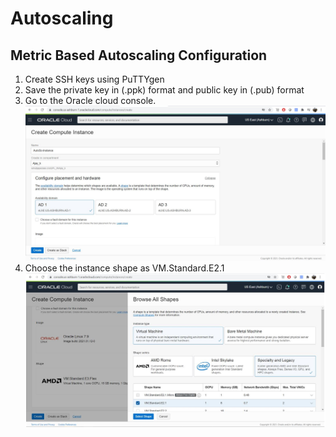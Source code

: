 # Autoscaling

## Metric Based Autoscaling Configuration
1.	Create SSH keys using PuTTYgen
2.	Save the private key in (.ppk) format and public key in (.pub) format
3.	Go to the Oracle cloud console.
![1.jpg](https://github.com/ajaykumar25993/autoscaling/blob/main/1.JPG)
4. Choose the instance shape as VM.Standard.E2.1
![4.jpg](https://github.com/ajaykumar25993/autoscaling/blob/main/4.JPG)